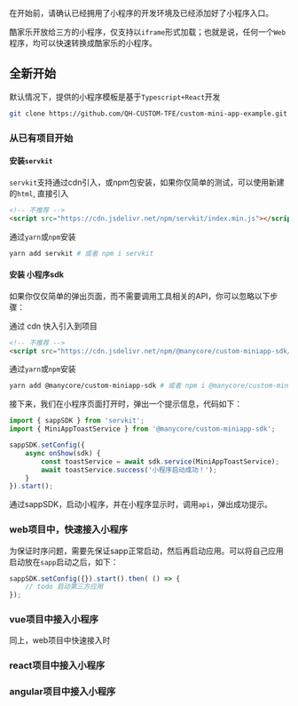 在开始前，请确认已经拥用了小程序的开发环境及已经添加好了小程序入口。

酷家乐开放给三方的小程序，仅支持以`iframe`形式加载；也就是说，任何一个`Web`程序，均可以快速转换成酷家乐的小程序。

## 全新开始

默认情况下，提供的小程序模板是基于`Typescript+React`开发

```bash
git clone https://github.com/QH-CUSTOM-TFE/custom-mini-app-example.git
```

### 从已有项目开始

#### 安装`servkit`

`servkit`支持通过cdn引入，或npm包安装，如果你仅简单的测试，可以使用新建的`html`, 直接引入

```html
<!-- 不推荐 -->
<script src="https://cdn.jsdelivr.net/npm/servkit/index.min.js"></script>
```

通过`yarn`或`npm`安装

```bash
yarn add servkit # 或者 npm i servkit
```

#### 安装 小程序sdk

如果你仅仅简单的弹出页面，而不需要调用工具相关的API，你可以忽略以下步骤：

通过 cdn 快入引入到项目

```html
<!-- 不推荐 -->
<script src="https://cdn.jsdelivr.net/npm/@manycore/custom-miniapp-sdk/index.min.js"></script>
```

通过`yarn`或`npm`安装

```bash
yarn add @manycore/custom-miniapp-sdk # 或者 npm i @manycore/custom-miniapp-sdk
```

接下来，我们在小程序页面打开时，弹出一个提示信息，代码如下：

```javascript
import { sappSDK } from 'servkit';
import { MiniAppToastService } from '@manycore/custom-miniapp-sdk';

sappSDK.setConfig({
    async onShow(sdk) {
        const toastService = await sdk.service(MiniAppToastService);
        await toastService.success('小程序启动成功！');
    }
}).start();
```

通过sappSDK，启动小程序，并在小程序显示时，调用`api`，弹出成功提示。

### web项目中，快速接入小程序

为保证时序问题，需要先保证sapp正常启动，然后再启动应用。可以将自己应用启动放在`sapp`启动之后，如下：

```typescript
sappSDK.setConfig({}).start().then( () => {
    // todo 启动第三方应用
});
```

### vue项目中接入小程序

同上，web项目中快速接入时

### react项目中接入小程序

### angular项目中接入小程序


